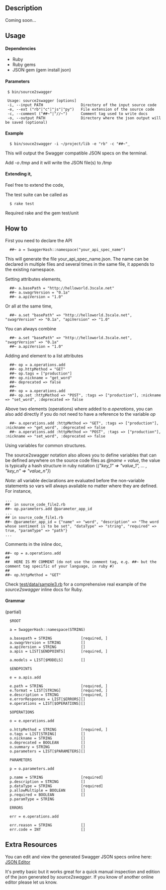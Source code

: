 
## Description

Coming soon...

## Usage

#### Dependencies

* Ruby
* Ruby gems
* JSON gem (gem install json)

#### Parameters

     $ bin/source2swagger

     Usage: source2swagger [options]
     -i, --input PATH                 Directory of the input source code
     -e, --ext ("rb"|"c"|"js"|"py")   File extension of the source code
     -c, --comment ("##~"|"//~")      Comment tag used to write docs
     -o, --output PATH                Directory where the json output will be saved (optional)

#### Example

      $ bin/souce2swagger -i ~/project/lib -e "rb" -c "##~"_

This will output the Swagger compatible JSON specs on the terminal. 

Add *-o /tmp* and it will write the JSON file(s) to */tmp*

#### Extending it,

Feel free to extend the code, 

The test suite can be called as

      $ rake test

Required rake and the gem test/unit


## How to

First you need to declare the API

      ##~ a = SwaggerHash::namespace("your_api_spec_name")

This will generate the file your_api_spec_name.json. The name can be declared in multiple files and several times in the same file, it appends to the existing namespace.

Setting attributes elements,

      ##~ a.basePath = "http://helloworld.3scale.net"
      ##~ a.swagrVersion = "0.1a"
      ##~ a.apiVersion = "1.0"

Or all at the same time,

      ##~ a.set "basePath" => "http://helloworld.3scale.net", "swagrVersion" => "0.1a", "apiVersion" => "1.0"


You can always combine

      ##~ a.set "basePath" => "http://helloworld.3scale.net", "swagrVersion" => "0.1a"
      ##~ a.apiVersion = "1.0"

Adding and element to a list attributes

      ##~ op = a.operations.add   
      ##~ op.httpMethod = "GET"
      ##~ op.tags = ["production"] 
      ##~ op.nickname = "get_word"
      ##~ deprecated => false
      ##~
      ##~ op = a.operations.add
      ##~ op.set :httpMethod => "POST", :tags => ["production"], :nickname => "set_word", :deprecated => false
  
Above two elements (operations) where added to *a.operations*, you can also add directly if you do not need to have a reference to the variable *op*

      ##~ a.operations.add :httpMethod => "GET", :tags => ["production"], :nickname => "get_word", :deprecated => false
      ##~ a.operations.add :httpMethod => "POST", :tags => ["production"], :nickname => "set_word", :deprecated => false

Using variables for common structures. 

The source2swagger notation also allows you to define variables that can be defined anywhere on the source code files as *@name = value*, the value is typically a hash structure in ruby notation (*{"key_1" => "value_1", ... , "key_n" => "value_n"}*) 

*Note:* all variable declarations are evaluated before the non-variable statements so vars will always available no matter where they are defined. For instance,

    ... 
    ##  in source_code_file2.rb
    ##~ op.parameters.add @parameter_app_id
    ...
    ## in source_code_file1.rb
    ##~ @parameter_app_id = {"name" => "word", "description" => "The word whose sentiment is to be set", "dataType" => "string", "required" => true, "paramType" => "path"}
    ...
  

Comments in the inline doc,

    ##~ op = a.operations.add   
    ##
    ##  HERE IS MY COMMENT (do not use the comment tag, e.g. ##~ but the comment tag specific of your language, in ruby #)
    ##
    ##~ op.httpMethod = "GET"

    

Check [test/data/sample3.rb](https://github.com/solso/source2swagger/blob/master/test/data/sample3.rb) for a comprehensive real example of the *source2swagger* inline docs for Ruby.


#### Grammar

(partial)

      $ROOT

      a = SwaggerHash::namespace(STRING)

      a.basepath = STRING             [required, ]
      a.swagrVersion = STRING         []
      a.apiVersion = STRING           []
      a.apis = LIST[$ENDPOINTS]       [required, ]

      a.models = LIST[$MODELS]        []

      $ENDPOINTS

      e = a.apis.add

      e.path = STRING                 [required, ]
      e.format = LIST[STRING]         [required, ]
      e.description = STRING          [required, ]
      e.errorResponses = LIST[$ERRORS][]
      e.operations = LIST[$OPERATIONS][]

      $OPERATIONS

      o = e.operations.add

      o.httpMethod = STRING           [required, ]
      o.tags = LIST[STRING]           []
      o.nickname = STRING             []
      o.deprecated = BOOLEAN          []
      o.summary = STRING              []
      o.parameters = LIST[$PARAMETERS][]

      PARAMETERS

      p = o.parameters.add

      p.name = STRING                 [required]
      p.description = STRING          []
      p.dataType = STRING             [required]
      p.allowMultiple = BOOLEAN       []
      p.required = BOOLEAN            []
      p.paramType = STRING

      ERRORS

      err = e.operations.add

      err.reason = STRING             []
      err.code = INT                  []

## Extra Resources

You can edit and view the generated Swagger JSON specs online here: [JSON Editor](http://jsoneditor.appspot.com/)

It's pretty basic but it works great for a quick manual inspection and edition
of the json generated by *source2swagger*. If you know of another online editor 
please let us know. 


